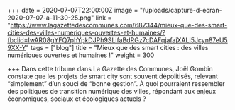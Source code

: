 +++
date = 2020-07-07T22:00:00Z
image = "/uploads/capture-d-ecran-2020-07-07-a-11-30-25.png"
link = "https://www.lagazettedescommunes.com/687344/mieux-que-des-smart-cities-des-villes-numeriques-ouvertes-et-humaines/?fbclid=IwAR08gYFQ7phYpkDJPh9SLifaBdRGz7cDAFqjafajXALI5Jcyn87eU59XX-Y"
tags = ["blog"]
title = "Mieux que des smart cities : des villes numériques ouvertes et humaines !"
weight = 300

+++
Dans cette tribune dans La Gazette des Communes, Joël Gombin constate que les projets de smart city sont souvent dépolitisés, relevant “simplement” d’un souci de “bonne gestion”. À quoi pourraient ressembler des politiques de transition numérique des villes, répondant aux enjeux économiques, sociaux et écologiques actuels ?